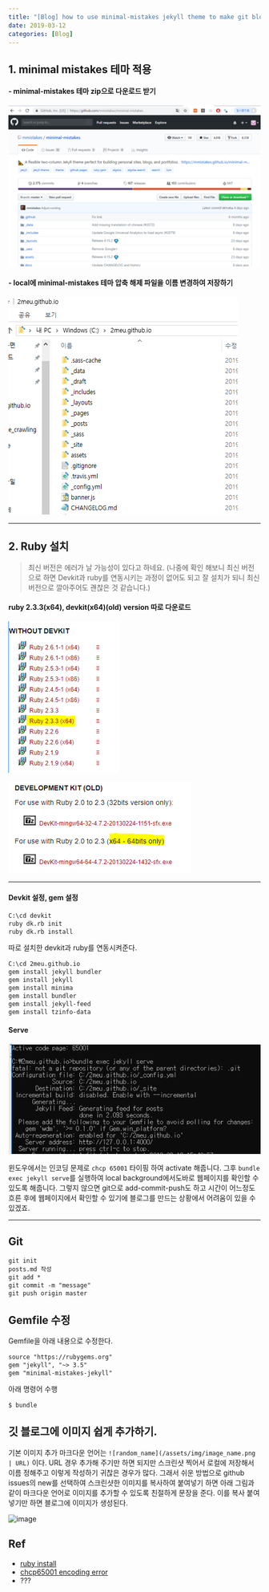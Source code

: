 ```yaml
---
title: "[Blog] how to use minimal-mistakes jekyll theme to make git blog on window "
date: 2019-03-12
categories: [Blog]
---
```


## 1. minimal mistakes 테마 적용

#### - minimal-mistakes 테마 zip으로 다운로드 받기

![ruby](/assets/img/minimal-mistakes.PNG)

#### - local에 minimal-mistakes 테마 압축 해제 파일을 이름 변경하여 저장하기

![ruby](/assets/img/changename.PNG)

---

## 2. Ruby 설치
> 최신 버전은 에러가 날 가능성이 있다고 하네요. (나중에 확인 해보니 최신 버전으로 하면 Devkit과 ruby를 연동시키는 과정이 없어도 되고 잘 설치가 되니 최신 버전으로 깔아주어도 괜찮은 것 같습니다.)

#### ruby 2.3.3(x64), devkit(x64)(old) version 따로 다운로드

![ruby](/assets/img/ruby2.3.3.PNG)

![ruby](/assets/img/ruby.PNG)

---

#### Devkit 설정, gem 설정
```
C:\cd devkit
ruby dk.rb init
ruby dk.rb install
```
따로 설치한 devkit과 ruby를 연동시켜준다.

```
C:\cd 2meu.github.io
gem install jekyll bundler
gem install jekyll
gem install minima
gem install bundler
gem install jekyll-feed
gem install tzinfo-data

```

#### Serve

![ruby](/assets/img/serve.PNG)

윈도우에서는 인코딩 문제로 `chcp 65001` 타이핑 하여
activate 해줍니다. 그후 `bundle exec jekyll serve`를 실행하여 local background에서도바로 웹페이지를 확인할 수 있도록 해줍니다. 그렇지 않으면 git으로 add-commit-push도 하고 시간이 어느정도 흐른 후에 웹페이지에서 확인할 수 있기에 블로그를 만드는 상황에서 어려움이 있을 수 있겠죠.

---

## Git

```
git init
posts.md 작성
git add *
git commit -m "message"
git push origin master
```


## Gemfile 수정

Gemfile을 아래 내용으로 수정한다.
```
source "https://rubygems.org"
gem "jekyll", "~> 3.5"
gem "minimal-mistakes-jekyll"
```
아래 명령어 수행
```
$ bundle
```


## 깃 블로그에 이미지 쉽게 추가하기.

기본 이미지 추가 마크다운 언어는
`![random_name](/assets/img/image_name.png | URL)`
이다. URL 경우 추가해 주기만 하면 되지만 스크린샷 찍어서 로컬에 저장해서 이름 정해주고
이렇게 작성하기 귀찮은 경우가 많다. 그래서 쉬운 방법으로 github issues의 new를 선택하여
스크린샷한 이미지를 복사하여 붙여넣기 하면 아래 그림과 같이 마크다운 언어로 이미지를
추가할 수 있도록 친절하게 문장을 준다. 이를 복사 붙여넣기만 하면 블로그에 이미지가
생성된다.

![image](https://user-images.githubusercontent.com/48308562/54335854-982d5c80-466d-11e9-80b3-05fef6f4a4db.png)


## Ref
- [ruby install](http://error404.co.kr/dev/2018/04/14/jekyll-error/)
- [chcp65001 encoding error](http://error404.co.kr/dev/2018/04/14/jekyll-error/)
- ???
